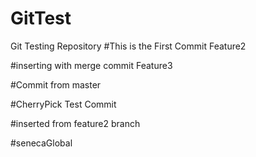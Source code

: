 # GitTest
Git Testing Repository
#This is the First Commit
Feature2

#inserting with merge commit
Feature3

#Commit from master 

#CherryPick Test Commit

#inserted from feature2 branch

#senecaGlobal
